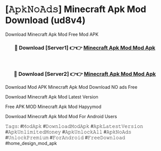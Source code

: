 # [𝙰𝚙𝚔𝙽𝚘𝙰𝚍𝚜] Minecraft Apk Mod Download (ud8v4)
Download Minecraft Apk Mod Free Mod APK

<div align="center">
<h3>🔴 Download [Server1] 👉👉 <a href="https://apkcomod.com?title=Minecraft_Apk_Mod">Minecraft Apk Mod Mod Apk</a></h3><br>

<h3>🔴 Download [Server2] 👉👉 <a href="https://apkcomod.com?title=Minecraft_Apk_Mod">Minecraft Apk Mod Mod Apk</a></h3>
</div>


 Download Mod APK Minecraft Apk Mod Download NO ads Free

Download Minecraft Apk Mod Latest Version

Free APK MOD Minecraft Apk Mod Hapyymod

Download Minecraft Apk Mod Mod For Android Users

𝚃𝚊𝚐𝚜: #𝙼𝚘𝚍𝙰𝚙𝚔 #𝙳𝚘𝚠𝚗𝚕𝚘𝚊𝚍𝙼𝚘𝚍𝙰𝚙𝚔 #𝙰𝚙𝚔𝙻𝚊𝚝𝚎𝚜𝚝𝚅𝚎𝚛𝚜𝚒𝚘𝚗 #𝙰𝚙𝚔𝚄𝚗𝚕𝚒𝚖𝚒𝚝𝚎𝚍𝙼𝚘𝚗𝚎𝚢 #𝙰𝚙𝚔𝚄𝚗𝚕𝚘𝚌𝚔𝙰𝚕𝚕 #𝙰𝚙𝚔𝙽𝚘𝙰𝚍𝚜 #𝚄𝚗𝚕𝚘𝚌𝚔𝙿𝚛𝚎𝚖𝚒𝚞𝚖 #𝙵𝚘𝚛𝙰𝚗𝚍𝚛𝚘𝚒𝚍 #𝙵𝚛𝚎𝚎𝙳𝚘𝚠𝚗𝚕𝚘𝚊𝚍 #home_design_mod_apk
